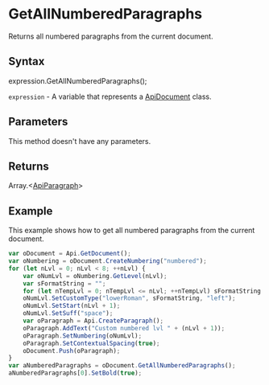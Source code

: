 # GetAllNumberedParagraphs

Returns all numbered paragraphs from the current document.

## Syntax

expression.GetAllNumberedParagraphs();

`expression` - A variable that represents a [ApiDocument](../ApiDocument.md) class.

## Parameters

This method doesn't have any parameters.

## Returns

Array.\<[ApiParagraph](../../ApiParagraph/ApiParagraph.md)>

## Example

This example shows how to get all numbered paragraphs from the current document.

```javascript
var oDocument = Api.GetDocument();
var oNumbering = oDocument.CreateNumbering("numbered");
for (let nLvl = 0; nLvl < 8; ++nLvl) {
	var oNumLvl = oNumbering.GetLevel(nLvl);
	var sFormatString = "";
	for (let nTempLvl = 0; nTempLvl <= nLvl; ++nTempLvl) sFormatString += "%" + nTempLvl + ".";
	oNumLvl.SetCustomType("lowerRoman", sFormatString, "left");
	oNumLvl.SetStart(nLvl + 1);
	oNumLvl.SetSuff("space");
	var oParagraph = Api.CreateParagraph();
	oParagraph.AddText("Custom numbered lvl " + (nLvl + 1));
	oParagraph.SetNumbering(oNumLvl);
	oParagraph.SetContextualSpacing(true);
	oDocument.Push(oParagraph);
}
var aNumberedParagraphs = oDocument.GetAllNumberedParagraphs();
aNumberedParagraphs[0].SetBold(true);
```
